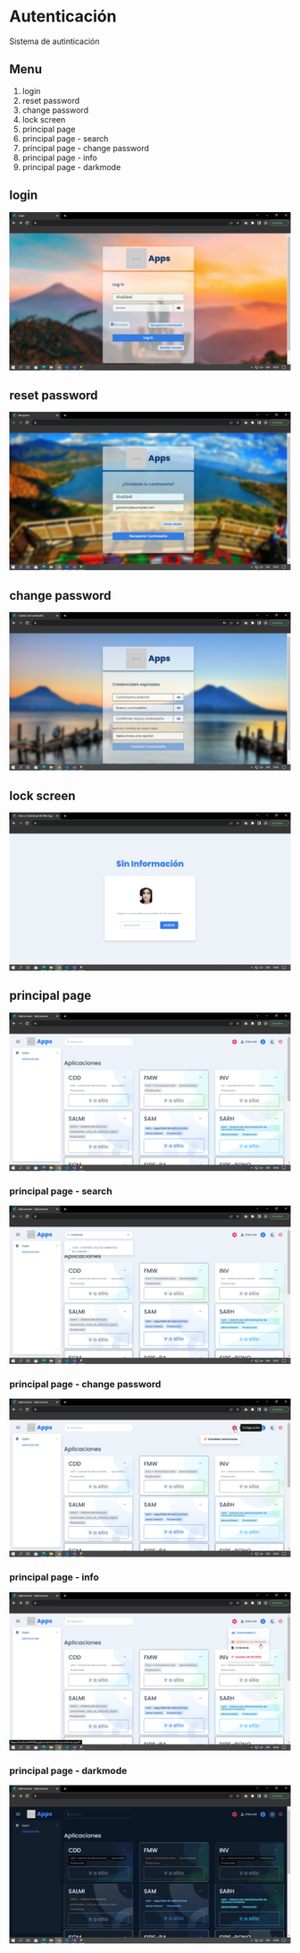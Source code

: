 # Autenticación

Sistema de autinticación

## Menu
1. login
2. reset password
3. change password
4. lock screen
5. principal page
6. principal page - search
7. principal page - change password
8. principal page - info
9. principal page - darkmode

## login
![Alt text](/autenticacion/autenticacion/assets/manual/1.png "login")

## reset password
![Alt text](/autenticacion/autenticacion/assets/manual/2.png "reset password")

## change password
![Alt text](/autenticacion/autenticacion/assets/manual/3.png "change password")

## lock screen
![Alt text](/autenticacion/autenticacion/assets/manual/4.png "lock screen")

## principal page
![Alt text](/autenticacion/autenticacion/assets/manual/5.png "principal page")

### principal page - search
![Alt text](/autenticacion/autenticacion/assets/manual/6.png "search")

### principal page - change password
![Alt text](/autenticacion/autenticacion/assets/manual/7.png "change password")

### principal page - info
![Alt text](/autenticacion/autenticacion/assets/manual/8.png "info")

### principal page - darkmode
![Alt text](/autenticacion/autenticacion/assets/manual/9.png "darkmode")